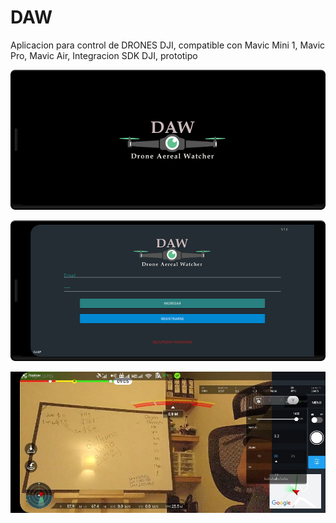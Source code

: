 # DAW
 Aplicacion para control de DRONES DJI, compatible con Mavic Mini 1, Mavic Pro, Mavic Air,
 Integracion SDK DJI, prototipo
 

![name-of-you-image](https://github.com/gigakas/DAW/blob/master/screenshots/splash.png?raw=true)


![name-of-you-image](https://github.com/gigakas/DAW/blob/master/screenshots/LOGIN.png?raw=true)


![name-of-you-image](https://github.com/gigakas/DAW/blob/master/screenshots/fly.jpg?raw=true)


